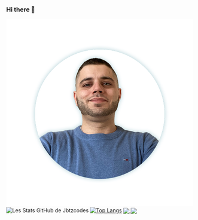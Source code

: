 ### Hi there 👋
![Cover](https://github.com/jbtzcodes/jbtzcodes/blob/main/img/Image-profil.png)
![Les Stats GitHub de Jbtzcodes](https://github-readme-stats.vercel.app/api?username=jbtzcodes&show_icons=true&theme=radical)
[![Top Langs](https://github-readme-stats.vercel.app/api/top-langs/?username=jbtzcodes&layout=compact)](https://github.com/jbtzcodes/github-readme-stats)
<a href="https://github.com/anuraghazra/github-readme-stats">
  <img align="center" src="https://github-readme-stats.vercel.app/api/pin/?username=anuraghazra&repo=github-readme-stats" />
</a>
<a href="https://github.com/anuraghazra/convoychat">
  <img align="center" src="https://github-readme-stats.vercel.app/api/pin/?username=anuraghazra&repo=convoychat" />
</a>
<!--
**jbtzcodes/jbtzcodes** is a ✨ _special_ ✨ repository because its `README.md` (this file) appears on your GitHub profile.

Here are some ideas to get you started:

- 🔭 I’m currently working on ...
- 🌱 I’m currently learning ...
- 👯 I’m looking to collaborate on ...
- 🤔 I’m looking for help with ...
- 💬 Ask me about ...
- 📫 How to reach me: ...
- 😄 Pronouns: ...
- ⚡ Fun fact: ...
-->



